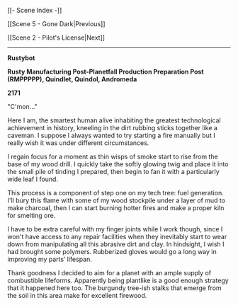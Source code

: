[[- Scene Index -]]

[[Scene 5 - Gone Dark|Previous]]

[[Scene 2 - Pilot's License|Next]]

---
**Rustybot**

**Rusty Manufacturing Post-Planetfall Production Preparation Post (RMPPPPP), Quindlet, Quindol, Andromeda**

**2171**

"C'mon..."

Here I am, the smartest human alive inhabiting the greatest technological achievement in history, kneeling in the dirt rubbing sticks together like a caveman. I suppose I always wanted to try starting a fire manually but I really wish it was under different circumstances.

I regain focus for a moment as thin wisps of smoke start to rise from the base of my wood drill. I quickly take the softly glowing twig and place it into the small pile of tinding I prepared, then begin to fan it with a particularly wide leaf I found.

This process is a component of step one on my tech tree: fuel generation. I'll bury this flame with some of my wood stockpile under a layer of mud to make charcoal, then I can start burning hotter fires and make a proper kiln for smelting ore.

I have to be extra careful with my finger joints while I work though, since I won't have access to any repair facilities when they inevitably start to wear down from manipulating all this abrasive dirt and clay. In hindsight, I wish I had brought some polymers. Rubberized gloves would go a long way in improving my parts’ lifespan.

Thank goodness I decided to aim for a planet with an ample supply of combustible lifeforms. Apparently being plantlike is a good enough strategy that it happened here too. The burgundy tree-ish stalks that emerge from the soil in this area make for excellent firewood.